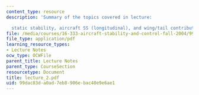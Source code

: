 ```yaml
---
content_type: resource
description: 'Summary of the topics covered in lecture:

  static stability, aircraft SS (longitudinal), and wing/tail contributions.'
file: /media/courses/16-333-aircraft-stability-and-control-fall-2004/99dac83da0ad7eb8906ebac40e9e6ae1_lecture_2.pdf
file_type: application/pdf
learning_resource_types:
- Lecture Notes
ocw_type: OCWFile
parent_title: Lecture Notes
parent_type: CourseSection
resourcetype: Document
title: lecture_2.pdf
uid: 99dac83d-a0ad-7eb8-906e-bac40e9e6ae1
---
```

